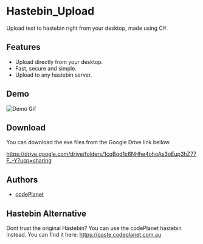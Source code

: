 # Hastebin_Upload

Upload text to hastebin right from your desktop, made using C#.



## Features

 - Upload directly from your desktop.
 - Fast, secure and simple.
 - Upload to any hastebin server.


## Demo

![Demo Gif](https://i.imgur.com/aWNhsCW.gif)
## Download

You can download the exe files from the Google Drive link bellow.

https://drive.google.com/drive/folders/1cqBqd1c6NHhe4ohoAs3oEup3hZ77F_-Y?usp=sharing



## Authors

- [codePlanet](https://github.com/codePlanetOfficial)



## Hastebin Alternative

Dont trust the original Hastebin? You can use the codePlanet hastebin instead. You can find it here:
https://paste.codeplanet.com.au

